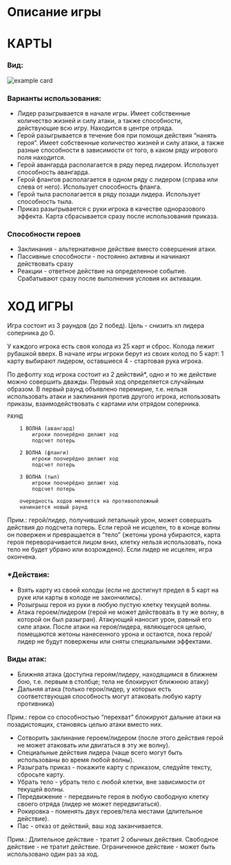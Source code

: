 # Описание игры

# КАРТЫ

### Вид:

![example card](https://user-images.githubusercontent.com/81598492/126800389-561e414a-6839-4a14-b93e-8627c8aae99e.png)

### Варианты использования:
*	Лидер разыгрывается в начале игры. Имеет собственные количество жизней и силу атаки, а также способности, действующие всю игру. Находится в центре отряда.
*	Герой разыгрывается в течение боя при помощи действия “нанять героя”. Имеет собственные количество жизней и силу атаки, а также разные способности в зависимости от того, в каком ряду игрового поля находится.
*	Герой авангарда располагается в ряду перед лидером. Использует способность авангарда.
*	Герой флангов располагается в одном ряду с лидером (справа или слева от него). Использует способность фланга.
*	Герой тыла располагается в ряду позади лидера. Использует способность тыла.
*	Приказ разыгрывается с руки игрока в качестве одноразового эффекта. Карта сбрасывается сразу после использования приказа.

### Способности героев

*	Заклинания - альтернативное действие вместо совершения атаки.
*	Пассивные способности - постоянно активны и начинают действовать сразу
*	Реакции - ответное действие на определенное событие. Срабатывают сразу после выполнения условия их активации.


# ХОД ИГРЫ

Игра состоит из 3 раундов (до 2 побед). Цель - снизить хп лидера соперника до 0.
	
У каждого игрока есть своя колода из 25 карт и сброс. Колода лежит рубашкой вверх.
В начале игры игроки берут из своих колод по 5 карт: 1 карту выбирают лидером, оставшиеся 4 - стартовая рука игрока.

По дефолту ход игрока состоит из 2 действий*, одно и то же действие можно совершить дважды.
Первый ход определяется случайным образом.
В первый раунд объявлено перемирие, т.е. нельзя использовать атаки и заклинания против другого игрока, использовать приказы, взаимодействовать с картами или отрядом соперника.
	
	РАУНД

		1 ВОЛНА (авангард)
			игроки поочерёдно делают ход
			подсчет потерь	

		2 ВОЛНА (фланги)
			игроки поочерёдно делают ход
			подсчет потерь

		3 ВОЛНА (тыл)
			игроки поочерёдно делают ход
			подсчет потерь

		очередность ходов меняется на противоположный
		начинается новый раунд

Прим.: герой/лидер, получивший летальный урон, может совершать действия до подсчета потерь. Если герой не исцелен, то в конце волны он повержен и превращается в “тело” (жетоны урона убираются, карта героя переворачивается лицом вниз, клетку нельзя использовать, пока тело не будет убрано или возрождено). Если лидер не исцелен, игра окончена.

### *Действия:

*	Взять карту из своей колоды (если не достигнут предел в 5 карт на руке или карты в колоде не закончились).
*	Розыгрыш героя из руки в любую пустую клетку текущей волны.
*	Атака героем/лидером (герой не может действовать в ту же волну, в которой он был разыгран). Атакующий наносит урон, равный его силе атаки. После атаки на героя/лидера, являющегося целью, помещаются жетоны нанесенного урона и остаются, пока герой/лидер не будут повержены или сняты специальными эффектами.

### Виды атак:
*	Ближняя атака (доступна героям/лидеру, находящимся в ближнем бою, т.е. первым в столбце; тела не блокируют ближнюю атаку)
*	Дальняя атака (только герои/лидер, у которых есть соответствующая способность могут атаковать любую карту противника)

Прим.: герои со способностью “перехват” блокируют дальние атаки на позадистоящих, становясь целью атаки вместо них.

*	Сотворить заклинание героем/лидером (после этого действия герой не может атаковать или двигаться в эту же волну).
*	Специальные действия лидера (чаще всего могут быть использованы во            время любой волны).
*	Разыграть приказ - покажите карту с приказом, следуйте тексту, сбросьте карту.
*	Убрать тело - убрать тело с любой клетки, вне зависимости от текущей волны.
*	Передвижение - передвиньте героя в любую свободную клетку своего отряда (лидер не может передвигаться).
*	Рокировка - поменять двух героев/тела местами (длительное действие).
*	Пас - отказ от действий, ваш ход заканчивается.

Прим.: Длительное действие - тратит 2 обычных действия.
Свободное действие - не тратит действие.
Ограниченное действие - может быть использовано один раз за ход.
